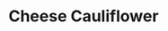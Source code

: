 ---
templateKey: blog-post
featuredpost: false
featuredimage: /assets/Cheese_Cauliflower.png
title: Cheese Cauliflower
description: Cooking
testfield: 394
---